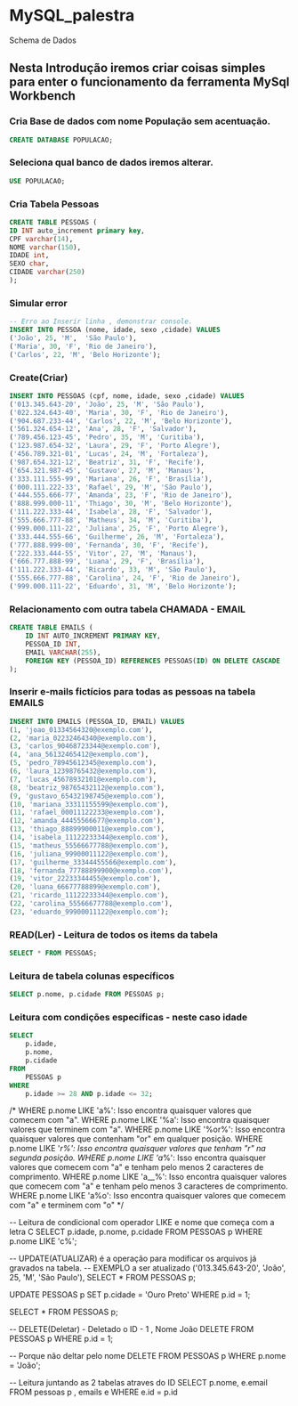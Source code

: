# MySQL_palestra
Schema de Dados

## Nesta Introdução iremos criar coisas simples para enter o funcionamento da ferramenta MySql Workbench


### Cria Base de dados com nome População sem acentuação.
```sql
CREATE DATABASE POPULACAO;
```
### Seleciona qual banco de dados iremos alterar.
```sql
USE POPULACAO;
```

### Cria Tabela Pessoas
```sql 
CREATE TABLE PESSOAS (
ID INT auto_increment primary key,
CPF varchar(14),
NOME varchar(150),
IDADE int,
SEXO char,
CIDADE varchar(250)
);
```

### Simular error
```sql 
-- Erro ao Inserir linha , demonstrar console.
INSERT INTO PESSOA (nome, idade, sexo ,cidade) VALUES
('João', 25, 'M',  'São Paulo'),
('Maria', 30, 'F', 'Rio de Janeiro'),
('Carlos', 22, 'M', 'Belo Horizonte');
```

### Create(Criar)
```sql
INSERT INTO PESSOAS (cpf, nome, idade, sexo ,cidade) VALUES
('013.345.643-20', 'João', 25, 'M', 'São Paulo'),
('022.324.643-40', 'Maria', 30, 'F', 'Rio de Janeiro'),
('904.687.233-44', 'Carlos', 22, 'M', 'Belo Horizonte'),
('561.324.654-12', 'Ana', 28, 'F', 'Salvador'),
('789.456.123-45', 'Pedro', 35, 'M', 'Curitiba'),
('123.987.654-32', 'Laura', 29, 'F', 'Porto Alegre'),
('456.789.321-01', 'Lucas', 24, 'M', 'Fortaleza'),
('987.654.321-12', 'Beatriz', 31, 'F', 'Recife'),
('654.321.987-45', 'Gustavo', 27, 'M', 'Manaus'),
('333.111.555-99', 'Mariana', 26, 'F', 'Brasília'),
('000.111.222-33', 'Rafael', 29, 'M', 'São Paulo'),
('444.555.666-77', 'Amanda', 23, 'F', 'Rio de Janeiro'),
('888.999.000-11', 'Thiago', 30, 'M', 'Belo Horizonte'),
('111.222.333-44', 'Isabela', 28, 'F', 'Salvador'),
('555.666.777-88', 'Matheus', 34, 'M', 'Curitiba'),
('999.000.111-22', 'Juliana', 25, 'F', 'Porto Alegre'),
('333.444.555-66', 'Guilherme', 26, 'M', 'Fortaleza'),
('777.888.999-00', 'Fernanda', 30, 'F', 'Recife'),
('222.333.444-55', 'Vitor', 27, 'M', 'Manaus'),
('666.777.888-99', 'Luana', 29, 'F', 'Brasília'),
('111.222.333-44', 'Ricardo', 33, 'M', 'São Paulo'),
('555.666.777-88', 'Carolina', 24, 'F', 'Rio de Janeiro'),
('999.000.111-22', 'Eduardo', 31, 'M', 'Belo Horizonte');
```

### Relacionamento com outra tabela CHAMADA - EMAIL	
```sql
CREATE TABLE EMAILS (
    ID INT AUTO_INCREMENT PRIMARY KEY,
    PESSOA_ID INT,
    EMAIL VARCHAR(255),
    FOREIGN KEY (PESSOA_ID) REFERENCES PESSOAS(ID) ON DELETE CASCADE
); 
```
 
### Inserir e-mails fictícios para todas as pessoas na tabela EMAILS
```sql
INSERT INTO EMAILS (PESSOA_ID, EMAIL) VALUES
(1, 'joao_01334564320@exemplo.com'),
(2, 'maria_02232464340@exemplo.com'),
(3, 'carlos_90468723344@exemplo.com'),
(4, 'ana_56132465412@exemplo.com'),
(5, 'pedro_78945612345@exemplo.com'),
(6, 'laura_12398765432@exemplo.com'),
(7, 'lucas_45678932101@exemplo.com'),
(8, 'beatriz_98765432112@exemplo.com'),
(9, 'gustavo_65432198745@exemplo.com'),
(10, 'mariana_33311155599@exemplo.com'),
(11, 'rafael_00011122233@exemplo.com'),
(12, 'amanda_44455566677@exemplo.com'),
(13, 'thiago_88899900011@exemplo.com'),
(14, 'isabela_11122233344@exemplo.com'),
(15, 'matheus_55566677788@exemplo.com'),
(16, 'juliana_99900011122@exemplo.com'),
(17, 'guilherme_33344455566@exemplo.com'),
(18, 'fernanda_77788899900@exemplo.com'),
(19, 'vitor_22233344455@exemplo.com'),
(20, 'luana_66677788899@exemplo.com'),
(21, 'ricardo_11122233344@exemplo.com'),
(22, 'carolina_55566677788@exemplo.com'),
(23, 'eduardo_99900011122@exemplo.com');
```



### READ(Ler) - Leitura de todos os items da tabela
```sql
SELECT * FROM PESSOAS;
```

### Leitura de tabela colunas específicos 
```sql
SELECT p.nome, p.cidade FROM PESSOAS p;
```

### Leitura com condições específicas - neste caso idade
```sql
SELECT 
	p.idade,
	p.nome, 
    p.cidade
FROM 
	PESSOAS p
WHERE
    p.idade >= 28 AND p.idade <= 32;
```

/* 
WHERE p.nome LIKE 'a%': Isso encontra quaisquer valores que comecem com "a".
WHERE p.nome LIKE '%a': Isso encontra quaisquer valores que terminem com "a".
WHERE p.nome LIKE '%or%': Isso encontra quaisquer valores que contenham "or" em qualquer posição.
WHERE p.nome LIKE '_r%': Isso encontra quaisquer valores que tenham "r" na segunda posição.
WHERE p.nome LIKE 'a_%': Isso encontra quaisquer valores que comecem com "a" e tenham pelo menos 2 caracteres de comprimento.
WHERE p.nome LIKE 'a__%': Isso encontra quaisquer valores que comecem com "a" e tenham pelo menos 3 caracteres de comprimento.
WHERE p.nome LIKE 'a%o': Isso encontra quaisquer valores que comecem com "a" e terminem com "o"
*/

-- Leitura de condicional com operador LIKE e nome que começa com a letra C
SELECT 
	p.idade,
	p.nome, 
    p.cidade
FROM 
	PESSOAS p
WHERE
    p.nome LIKE 'c%';


-- UPDATE(ATUALIZAR) é a operação para modificar os arquivos já gravados na tabela.
-- EXEMPLO a ser atualizado ('013.345.643-20', 'João', 25, 'M', 'São Paulo'),
SELECT * FROM PESSOAS p; 

UPDATE 
	PESSOAS p
SET 
	p.cidade = 'Ouro Preto'
WHERE p.id = 1;

SELECT * FROM PESSOAS p;

-- DELETE(Deletar) - Deletado o ID - 1 , Nome João
DELETE FROM PESSOAS p WHERE p.id = 1;

-- Porque não deltar pelo nome 
DELETE FROM PESSOAS p WHERE p.nome = 'João'; 



-- Leitura juntando as 2 tabelas atraves do ID
SELECT p.nome, e.email 
FROM pessoas p , emails e 
WHERE e.id = p.id
